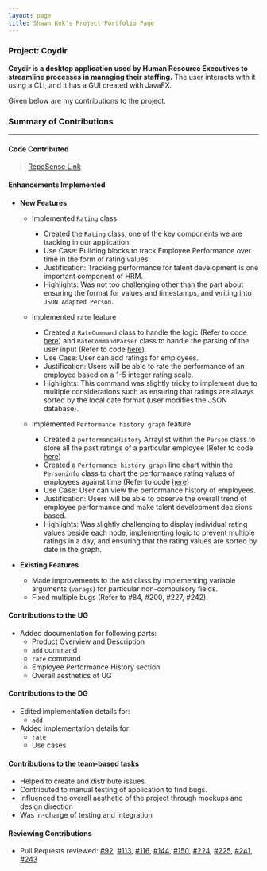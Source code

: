 ```yaml
---
layout: page
title: Shawn Kok's Project Portfolio Page
---
```


### Project: Coydir

**Coydir is a desktop application used by Human Resource Executives to streamline processes in managing their staffing.**
The user interacts with it using a CLI, and it has a GUI created with JavaFX.

Given below are my contributions to the project.

### Summary of Contributions

---

#### Code Contributed

>[RepoSense Link](https://nus-cs2103-ay2223s1.github.io/tp-dashboard/?search=&sort=groupTitle&sortWithin=title&timeframe=commit&mergegroup=&groupSelect=groupByRepos&breakdown=true&checkedFileTypes=docs~functional-code~test-code~other&since=2022-09-16&tabOpen=true&tabType=authorship&zFR=false&tabAuthor=Kok-je&tabRepo=AY2223S1-CS2103T-T15-1%2Ftp%5Bmaster%5D&authorshipIsMergeGroup=false&authorshipFileTypes=docs~functional-code~test-code~other&authorshipIsBinaryFileTypeChecked=false&authorshipIsIgnoredFilesChecked=false)

#### Enhancements Implemented
* **New Features**
  * Implemented `Rating` class
    * Created the `Rating` class, one of the key components we are tracking in our application.
    * Use Case: Building blocks to track Employee Performance over time in the form of rating values.
    * Justification: Tracking performance for talent development is one  important component of HRM.
    * Highlights: Was not too challenging other than the part about ensuring the format for values and timestamps, and writing into `JSON Adapted Person`.

  * Implemented `rate` feature
    * Created a `RateCommand` class to handle the logic (Refer to code [here](https://github.com/AY2223S1-CS2103T-T15-1/tp/blob/master/src/main/java/coydir/logic/commands/RateCommand.java))
    and `RateCommandParser` class to handle the parsing of the user input (Refer to code [here](https://github.com/AY2223S1-CS2103T-T15-1/tp/blob/master/src/main/java/coydir/logic/parser/RateCommandParser.java)).
    * Use Case: User can add ratings for employees.
    * Justification: Users will be able to rate the performance of an employee based on a 1-5 integer rating scale.
    * Highlights: This command was slightly tricky to implement due to multiple considerations such as ensuring that ratings are always sorted by the local date format (user modifies the JSON database).

  * Implemented `Performance history graph` feature
    * Created a `performanceHistory` Arraylist within the `Person` class to store all the past ratings of a particular employee (Refer to code [here](https://github.com/AY2223S1-CS2103T-T15-1/tp/blob/master/src/main/java/coydir/model/person/Person.java))
    * Created a `Performance history graph` line chart within the `Personinfo` class to chart the performance rating values of employees against time (Refer to code [here](https://github.com/AY2223S1-CS2103T-T15-1/tp/blob/master/src/main/java/coydir/ui/PersonInfo.java))
    * Use Case: User can view the performance history of employees.
    * Justification: Users will be able to observe the overall trend of employee performance and make talent development decisions based.
    * Highlights: Was slightly challenging to display individual rating values beside each node, implementing logic to prevent multiple ratings in a day, and ensuring that the rating values are sorted by date in the graph.

* **Existing Features**
  * Made improvements to the `Add` class by implementing variable arguments (`varags`) for particular non-compulsory fields.
  * Fixed multiple bugs (Refer to #84, #200, #227, #242).

#### Contributions to the UG
* Added documentation for following parts:
  * Product Overview and Description
  * `add` command
  * `rate` command
  * Employee Performance History section
  * Overall aesthetics of UG 

#### Contributions to the DG
* Edited implementation details for:
  * `add`
* Added implementation details for:
  * `rate`
  * Use cases

#### Contributions to the team-based tasks
* Helped to create and distribute issues.
* Contributed to manual testing of application to find bugs.
* Influenced the overall aesthetic of the project through mockups and design direction
* Was in-charge of testing and Integration

#### Reviewing Contributions
* Pull Requests reviewed:
  [#92](https://github.com/AY2223S1-CS2103T-T15-1/tp/pull/92),
  [#113](https://github.com/AY2223S1-CS2103T-T15-1/tp/pull/113),
  [#116](https://github.com/AY2223S1-CS2103T-T15-1/tp/pull/116),
  [#144](https://github.com/AY2223S1-CS2103T-T15-1/tp/pull/144),
  [#150](https://github.com/AY2223S1-CS2103T-T15-1/tp/pull/150),
  [#224](https://github.com/AY2223S1-CS2103T-T15-1/tp/pull/224),
  [#225](https://github.com/AY2223S1-CS2103T-T15-1/tp/pull/225),
  [#241](https://github.com/AY2223S1-CS2103T-T15-1/tp/pull/241),
  [#243](https://github.com/AY2223S1-CS2103T-T15-1/tp/pull/243)

